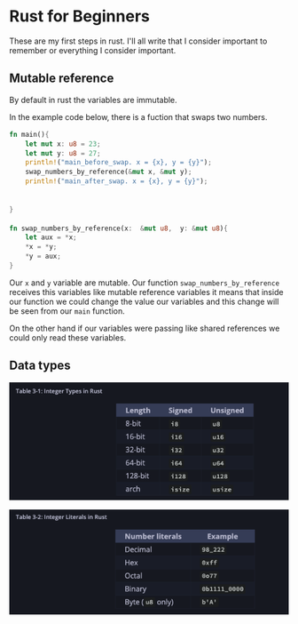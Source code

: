 # Rust for Beginners

These are my first steps in rust. I'll all write that I consider important to remember or everything I consider important.


## Mutable reference
By default in rust the variables are immutable. 

In the example code below, there is a fuction that swaps two numbers.

```rust
fn main(){
    let mut x: u8 = 23;
    let mut y: u8 = 27;
    println!("main_before_swap. x = {x}, y = {y}");
    swap_numbers_by_reference(&mut x, &mut y);
    println!("main_after_swap. x = {x}, y = {y}");


}

fn swap_numbers_by_reference(x:  &mut u8,  y: &mut u8){
    let aux = *x;
    *x = *y;
    *y = aux;
}
```

Our `x` and `y` variable are mutable. Our function `swap_numbers_by_reference` receives this variables like mutable reference variables it means that inside our function we could change the value our variables and this change will be seen from our `main` function. 

On the other hand if our variables were passing like shared references we could only read these variables. 



## Data types

![alt text](./resources/imgs/integer_type_rust.png)

![alt text](./resources/imgs/integer_literal.png)


